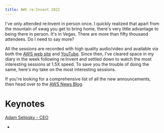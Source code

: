 ```yaml
---
title: AWS re:Invent 2022
---
```


I've only attended re:Invent in person once. I quickly realized that apart from the mountain of swag you get to bring home, there's very little advantage to being there in person. It's in Vegas. There are more than fifty thousand attendees. Do I need to say more? 

All the sessions are recorded with high quality audio/video and available via both the [AWS web site](https://reinvent.awsevents.com/) and [YouTube](https://www.youtube.com/user/amazonwebservices). Since then, I've cleared space in my diary in the week following re:Invent and settled down to watch the most interesting sessions at 1.5X speed. To save you the trouble of doing the same, here's my take on the most interesting sessions.

If you're looking for a comprehensive list of all the new announcements, then head over to the [AWS News Blog](https://aws.amazon.com/blogs/aws/top-announcements-of-aws-reinvent-2022/). 

# Keynotes

[Adam Selipsky - CEO](https://www.youtube.com/watch?v=Xus8C2s5K9A)

* 